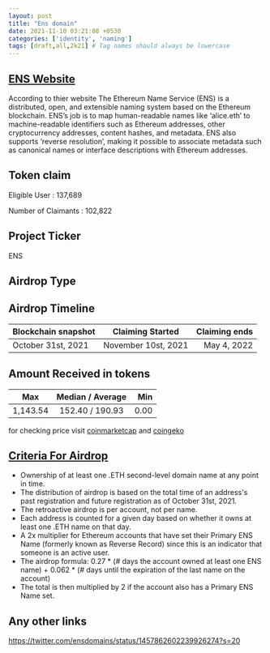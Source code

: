 ```yaml
---
layout: post
title: "Ens domain"
date: 2021-11-10 03:21:08 +0530
categories: ['identity', 'naming']
tags: [draft,all,2k21] # Tag names should always be lowercase
---
```





## [ENS Website](https://ens.domains/)

According to thier website The Ethereum Name Service (ENS) is a distributed, open, and extensible naming system based on the Ethereum blockchain. ENS’s job is to map human-readable names like ‘alice.eth’ to machine-readable identifiers such as Ethereum addresses, other cryptocurrency addresses, content hashes, and metadata. ENS also supports ‘reverse resolution’, making it possible to associate metadata such as canonical names or interface descriptions with Ethereum addresses.

## Token claim

Eligible User : 137,689

Number of Claimants : 102,822

## Project Ticker

ENS

## Airdrop Type

## Airdrop Timeline

| Blockchain snapshot     | Claiming Started           | Claiming ends    |
| ----------------------- |:--------------------------:| ----------------:|
|    October 31st, 2021   |   November 10st, 2021      |   May 4, 2022    |

## Amount Received in tokens

| Max        |    Median / Average  |       Min    |
| ---------- |:--------------------:| ------------:|
|  1,143.54  |    152.40 / 190.93   |    0.00      |

for checking price visit [coinmarketcap](https://coinmarketcap.com/currencies/ethereum-name-service/) and [coingeko](https://www.coingecko.com/en/coins/ethereum-name-service/)

## [Criteria For Airdrop](https://ens.mirror.xyz/-eaqMv7XPikvXhvjbjzzPNLS4wzcQ8vdOgi9eNXeUuY)

* Ownership of at least one .ETH second-level domain name at any point in time.
* The distribution of airdrop is based on the total time of an address's past registration and future registration as of October 31st, 2021.
* The retroactive airdrop is per account, not per name.
* Each address is counted for a given day based on whether it owns at least one .ETH name on that day.
* A 2x multiplier for Ethereum accounts that have set their Primary ENS Name (formerly known as Reverse Record) since this is an indicator that someone is an active user.
* The airdrop formula: 0.27 \* (# days the account owned at least one ENS name) + 0.062 \* (# days until the expiration of the last name on the account)
* The total is then multiplied by 2 if the account also has a Primary ENS Name set.

## Any other links

<https://twitter.com/ensdomains/status/1457862602239926274?s=20>
